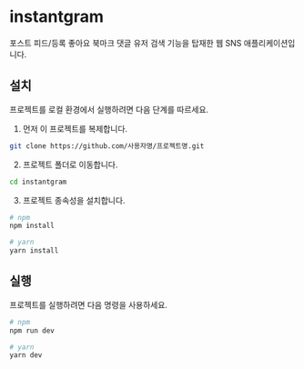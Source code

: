 # instantgram

포스트 피드/등록 좋아요 북마크 댓글 유저 검색 기능을 탑재한 웹 SNS 애플리케이션입니다.

## 설치

프로젝트를 로컬 환경에서 실행하려면 다음 단계를 따르세요.

1. 먼저 이 프로젝트를 복제합니다.
```sh
git clone https://github.com/사용자명/프로젝트명.git
```

2. 프로젝트 폴더로 이동합니다.
```sh
cd instantgram
```

3. 프로젝트 종속성을 설치합니다.
```sh
# npm
npm install

# yarn
yarn install
```

## 실행

프로젝트를 실행하려면 다음 명령을 사용하세요.
```sh
# npm
npm run dev

# yarn
yarn dev
```
